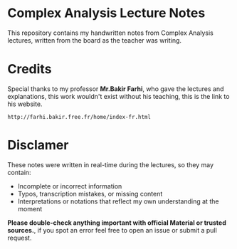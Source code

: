 # Complex Analysis Lecture Notes
This repository contains my handwritten
notes from Complex Analysis lectures, written from 
the board as the teacher was writing.
# Credits
Special thanks to my professor **Mr.Bakir Farhi**,
who gave the lectures and explanations, 
this work wouldn't exist without his teaching,
this is the link to his website. 
```
http://farhi.bakir.free.fr/home/index-fr.html
```

# Disclamer 
These notes were written in real-time 
during the lectures, so they may contain:

* Incomplete or incorrect information
* Typos, transcription mistakes, or missing content
* Interpretations or notations that reflect my own understanding
at the moment 

**Please double-check anything important with official 
Material or trusted sources.**, if you spot an error feel
free to open an issue or submit a pull request.

